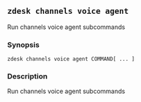 ## `zdesk channels voice agent`

Run channels voice agent subcommands

### Synopsis

    zdesk channels voice agent COMMAND[ ... ]

### Description

Run channels voice agent subcommands

